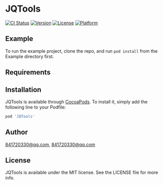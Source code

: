 # JQTools

[![CI Status](https://img.shields.io/travis/841720330@qq.com/JQTools.svg?style=flat)](https://travis-ci.org/841720330@qq.com/JQTools)
[![Version](https://img.shields.io/cocoapods/v/JQTools.svg?style=flat)](https://cocoapods.org/pods/JQTools)
[![License](https://img.shields.io/cocoapods/l/JQTools.svg?style=flat)](https://cocoapods.org/pods/JQTools)
[![Platform](https://img.shields.io/cocoapods/p/JQTools.svg?style=flat)](https://cocoapods.org/pods/JQTools)

## Example

To run the example project, clone the repo, and run `pod install` from the Example directory first.

## Requirements

## Installation

JQTools is available through [CocoaPods](https://cocoapods.org). To install
it, simply add the following line to your Podfile:

```ruby
pod 'JQTools'
```

## Author

841720330@qq.com, 841720330@qq.com

## License

JQTools is available under the MIT license. See the LICENSE file for more info.
